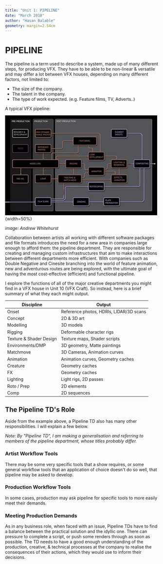 ```yaml
---
title: "Unit 1: PIPELINE"
date: "March 2018"
author: "Hasan Balable"
geometry: margin=2.54cm
---
```


# PIPELINE

The pipeline is a term used to describe a system, made up of many different steps, for producing VFX. They have to be able to be non-linear & versatile and may differ a lot between VFX houses, depending on many different factors, not limited to:

- The size of the company.
- The talent in the company.
- The type of work expected. (e.g. Feature films, TV, Adverts..)

A typical VFX pipeline:

![A Pipeline (Representation by Andrew Whitehurst)](./images/andrew_whitehurst_pipeline.png){width=50%}

*image: Andrew Whitehurst*

Collaboration between artists all working with different software packages and file formats introduces the need for a new area in companies large enough to afford them: the pipeline department. They are responsible for creating and managing custom infrastructures that aim to make interactions between different departments more efficient. With companies such as Double Negative and Cinesite branching into the world of feature animation, new and adventurous routes are being explored, with the ultimate goal of having the most cost-effective (efficient) and functional pipeline.

I explore the functions of all of the major creative departments you might find in a VFX house in Unit 10 (VFX Craft). So instead, here is a brief summary of what they each might output.

|Discipline             |Output                                 |
|-----------------------|---------------------------------------|
|Onset                  |Reference photos, HDRIs, LIDAR/3D scans|
|Concept                |2D & 3D art                            |
|Modelling              |3D models                              |
|Rigging                |Deformable character rigs              |
|Texture & Shader Design|Texture maps, Shader scripts           |
|Environments/DMP       |3D geometry, Matte paintings           |
|Matchmove              |3D Cameras, Animation curves           |
|Animation              |Animation curves, Geometry caches      |
|Creature               |Geometry caches                        |
|FX                     |Geometry caches                        |
|Lighting               |Light rigs, 2D passes                  |
|Roto / Prep            |2D elements                            |
|Comp                   |2D sequences                           |

The Pipeline TD's Role
-------------
Aside from the example above, a Pipeline TD also has many other responsibilities. I will explain a few below.

*Note: By "Pipeline TD", I am making a generalisation and referring to members of the pipeline department, whose titles probably differ.*

### Artist Workflow Tools
There may be some very specific tools that a show requires, or some general workflow tools that an application of choice doesn't do so well, that pipeline may be asked to develop. 

### Production Workflow Tools
In some cases, production may ask pipeline for specific tools to more easily meet their demands. 

### Meeting Production Demands
As in any business role, when faced with an issue, Pipeline TDs have to find a balance between the practical solution and the idyllic one. There can pressure to complete a script, or push some renders through as soon as possible. The TD needs to have a good enough understanding of the production, creative, & technical processes at the company to realise the consequences of their actions, which they would use to inform their decisions.
